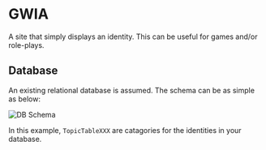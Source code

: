 # GWIA

A site that simply displays an identity. This can be useful for games and/or role-plays.

## Database

An existing relational database is assumed. The schema can be as simple as below:

![DB Schema](https://i.imgur.com/HQE6oeB.png)

In this example, `TopicTableXXX` are catagories for the identities in your database.
